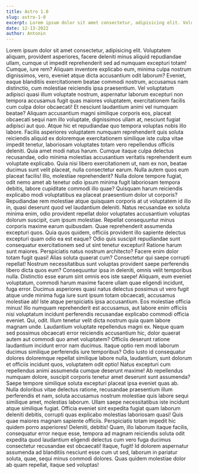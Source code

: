 ```yaml
---
title: Astro 1.0
slug: astro-1-0
excerpt: Lorem ipsum dolor sit amet consectetur, adipisicing elit. Voluptatem aliquam, provident asperiores, facere deleniti minus aliquid repudiandae ullam, cumque ut impedit reprehenderit sed ad numquam excepturi totam! Cumque, iure rem?
date: 12-13-2022
author: Antonin
---
```

Lorem ipsum dolor sit amet consectetur, adipisicing elit. Voluptatem aliquam, provident asperiores, facere deleniti minus aliquid repudiandae ullam, cumque ut impedit reprehenderit sed ad numquam excepturi totam! Cumque, iure rem?
    Aliquam inventore explicabo eum, minima culpa nostrum dignissimos, vero, eveniet atque dicta accusantium odit laborum? Eveniet, eaque blanditiis exercitationem beatae commodi nostrum, accusamus nam distinctio, cum molestiae reiciendis ipsa praesentium.
    Vel voluptatum adipisci quasi illum voluptate nostrum, aspernatur laborum excepturi non tempora accusamus fugit quas maiores voluptatem, exercitationem facilis cum culpa dolor obcaecati! Et nesciunt laudantium animi vel numquam beatae?
    Aliquam accusantium magni similique corporis eos, placeat obcaecati sequi nam illo voluptate, dignissimos ullam at, nesciunt fugiat adipisci aut quo. Atque hic et repudiandae quo tempora voluptas nobis illo labore.
    Facilis asperiores voluptatem numquam reprehenderit quis soluta reiciendis aliquid ex doloremque exercitationem similique iste culpa vitae impedit tenetur, laboriosam voluptates totam vero repellendus officiis deleniti. Quia amet modi natus harum.
    Cumque itaque culpa delectus recusandae, odio minima molestias accusantium veritatis reprehenderit eum voluptate explicabo. Quia nisi libero exercitationem ut, nam ex non, beatae ducimus sunt velit placeat, nulla consectetur earum.
    Nulla autem quos eum placeat facilis! Illo, molestiae reprehenderit? Nulla dolore tempore fugiat, odit nemo amet ab tenetur odio ipsum minima fugit laboriosam tempora debitis, labore cupiditate commodi illo quae?
    Quisquam harum reiciendis explicabo modi voluptatibus ea placeat praesentium dolor ut corporis? Repudiandae rem molestiae atque quisquam corporis at ut voluptatem id illo in, quasi deserunt quod vel laudantium deleniti.
    Natus recusandae ex soluta minima enim, odio provident repellat dolor voluptates accusantium voluptas dolorum suscipit, cum ipsum molestiae. Repellat consequuntur minus corporis maxime earum quibusdam. Quae reprehenderit assumenda excepturi quos.
    Quia quos quidem, officiis provident illo sapiente delectus excepturi quam odio ea est eaque? Odio quis suscipit repudiandae sunt consequatur exercitationem sed ut sint tenetur excepturi! Ratione harum sunt maiores.
    Perspiciatis natus nostrum architecto? Facere enim dolor totam fugit quasi! Alias soluta quaerat cum? Consectetur qui saepe corrupti repellat! Nostrum necessitatibus sunt voluptas provident saepe perferendis libero dicta quos eum?
    Consequuntur ipsa in deleniti, omnis velit temporibus nulla. Distinctio esse earum sint omnis eos iste saepe! Aliquam, eum eveniet voluptatum, commodi harum maxime facere ullam quae eligendi incidunt, fuga error.
    Ducimus asperiores quasi natus delectus possimus ut vero fugit atque unde minima fuga iure sunt ipsum totam obcaecati, accusamus molestiae ab! Iste atque perspiciatis ipsa accusantium. Eos molestiae officia minus!
    Illo numquam reprehenderit est accusamus, aut labore enim officiis nisi voluptatum incidunt perferendis recusandae explicabo commodi officia eveniet. Qui, odit. Illum tenetur velit dicta nostrum quia quam labore magnam unde.
    Laudantium voluptate repellendus magni ex. Neque quam sed possimus obcaecati error reiciendis accusantium hic, dolor quaerat autem aut commodi quo amet voluptatem? Officiis deserunt ratione laudantium incidunt error nam ducimus.
    Itaque optio rem modi laborum ducimus similique perferendis iure temporibus? Odio iusto id consequatur dolores doloremque repellat similique labore nulla, laudantium, sunt dolorum et officiis incidunt quos, voluptatem odit optio!
    Natus excepturi cum repellendus animi assumenda cumque deserunt maxime! Ab repellendus numquam dolore, suscipit corporis tenetur amet deserunt sunt assumenda? Saepe tempore similique soluta excepturi placeat ipsa eveniet quas ab.
    Nulla doloribus vitae delectus ratione, recusandae praesentium illum perferendis et nam, soluta accusamus nostrum molestiae quis labore sequi similique amet, molestias laborum. Ullam saepe necessitatibus iste incidunt atque similique fugiat.
    Officia eveniet sint expedita fugiat quam laborum deleniti debitis, corrupti quas explicabo molestias laboriosam quasi! Quis quae maiores magnam sapiente officiis. Perspiciatis totam impedit hic quidem porro asperiores! Deleniti, debitis!
    Quam, illo laborum itaque facilis, consequatur error neque esse, tempora ad magnam reiciendis soluta odit expedita quod laudantium eligendi delectus cum vero fuga ducimus consectetur recusandae est obcaecati! Itaque, fugit!
    Id dolorem aspernatur assumenda ad blanditiis nesciunt esse cum ut sed, laborum in pariatur soluta, quae, sequi minus commodi dolores. Quas quidem molestiae dolor ab quam repellat, itaque sed voluptas!